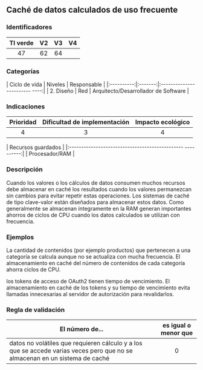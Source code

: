 ## Caché de datos calculados de uso frecuente

 ### Identificadores

 | TI verde | V2 | V3 | V4 |
 |:-------:|:---:|:---:|:----:|
 | 47 | 62 | 64 | |

 ### Categorías

 | Ciclo de vida | Niveles | Responsable |
 |:----------:|:-------:|:------------------------ ----:|
 | 2. Diseño | Red | Arquitecto/Desarrollador de Software |

 ### Indicaciones

 | Prioridad | Dificultad de implementación | Impacto ecológico |
 |:------------------:|:-------------------------: |:-----------------:|
 | 4 | 3 | 4 |

 | Recursos guardados |
 |:----------------------------------------------- ----------:|
 | Procesador/RAM |

 ### Descripción

 Cuando los valores o los cálculos de datos consumen muchos recursos debe almacenar en caché los resultados cuando los valores permanezcan sin cambios para evitar repetir estas operaciones.
Los sistemas de caché de tipo clave-valor están diseñados para almacenar estos datos. Como generalmente se almacenan íntegramente en la RAM generan importantes ahorros de ciclos de CPU cuando los datos calculados se utilizan con frecuencia.

 ### Ejemplos

 La cantidad de contenidos (por ejemplo productos) que pertenecen a una categoría se calcula aunque no se actualiza con mucha frecuencia. El almacenamiento en caché del número de contenidos de cada categoría ahorra ciclos de CPU.

 los tokens de acceso de OAuth2 tienen tiempo de vencimiento. El almacenamiento en caché de los tokens y su tiempo de vencimiento evita llamadas innecesarias al servidor de autorización para revalidarlos.

 ### Regla de validación

 | El número de... | es igual o menor que |
 |----------------------|:-------------------------:|
 | datos no volátiles que requieren cálculo y a los que se accede varias veces pero que no se almacenan en un sistema de caché | 0 |
